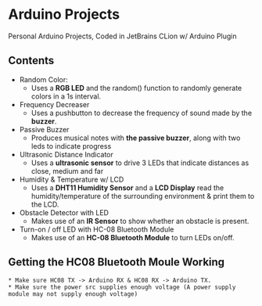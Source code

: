 # Arduino Projects 
Personal Arduino Projects, Coded in JetBrains CLion w/ Arduino Plugin

## Contents
* Random Color:
    * Uses a **RGB LED** and the random() function to randomly generate colors in a 1s interval.
* Frequency Decreaser
    * Uses a pushbutton to decrease the frequency of sound made by the **buzzer**.
* Passive Buzzer
    * Produces musical notes with **the passive buzzer**, along with two leds to indicate progress
* Ultrasonic Distance Indicator
    * Uses a **ultrasonic sensor** to drive 3 LEDs that indicate distances as close, medium and far
* Humidity & Temperature w/ LCD
    * Uses a **DHT11 Humidity Sensor** and a **LCD Display** read the humidity/temperature of the surrounding environment & print them to the LCD.
* Obstacle Detector with LED
    * Makes use of an **IR Sensor** to show whether an obstacle is present.
* Turn-on / off LED with HC-08 Bluetooth Module
    * Makes use of an **HC-08 Bluetooth Module** to turn LEDs on/off.

## Getting the HC08 Bluetooth Moule Working
    * Make sure HC08 TX -> Arduino RX & HC08 RX -> Arduino TX.
    * Make sure the power src supplies enough voltage (A power supply module may not supply enough voltage)